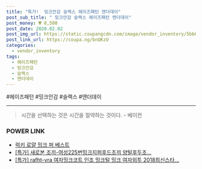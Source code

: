 ```yaml
--- 
title: "특가!  밍크안감 슬랙스 헤이즈패턴 앤더데이" 
post_sub_title: " 밍크안감 슬랙스 헤이즈패턴 앤더데이" 
post_money: ₩ 8,500 
post_date: 2020.02.02 
post_img_url: https://static.coupangcdn.com/image/vendor_inventory/5bb0/1015449d426f6bb7d5e5edc0431535cb154d593b1cad2a6fbf9e01f58070.jpg 
post_link_url: https://coupa.ng/bnQKzU 
categories: 
  - vendor_inventory 
tags: 
  - 헤이즈패턴 
  - 밍크안감 
  - 슬랙스 
  - 앤더데이 
--- 
```

  #헤이즈패턴 #밍크안감 #슬랙스 #앤더데이 
<hr> 

> 시간을 선택하는 것은 시간을 절약하는 것이다. - 베이컨 


### POWER LINK

* <a href="https://blog.naver.com/sakai111/221784667610" target="_blank">럭키 로얄 밍크 퍼 베스트</a>
* <a href="https://blog.naver.com/an0733/221787188697" target="_blank">[특가] 새로본 조끼-여성225번밍크지퍼후드조끼 양털후두조...</a>
* <a href="https://blog.naver.com/sakai111/221786701893" target="_blank">[특가] rafht-vra 여자밍크코트 인조 밍크털 밍크 여자외투 2018최신스타...</a>
